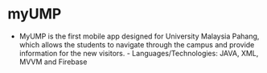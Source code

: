 # myUMP
- MyUMP is the first mobile app designed for University Malaysia Pahang, which allows the students to navigate through the campus and provide information for the new visitors. - Languages/Technologies: JAVA, XML, MVVM and Firebase
